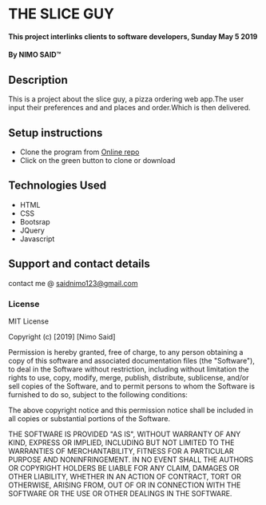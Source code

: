 # THE SLICE GUY
#### This project interlinks clients to software developers, Sunday May 5 2019
#### By **NIMO SAID**&trade;

## Description
This is a project about the slice guy, a pizza ordering web app.The user input their preferences and and places and order.Which is then delivered.

## Setup instructions
* Clone the program from [Online repo](https://github.com/nimosaid/pizza-order)
* Click on the green button to clone or download


## Technologies Used
* HTML
* CSS
* Bootsrap
* JQuery
* Javascript

## Support and contact details
contact me @ saidnimo123@gmail.com
### License
MIT License

Copyright (c) [2019] [Nimo Said]

Permission is hereby granted, free of charge, to any person obtaining a copy
of this software and associated documentation files (the "Software"), to deal
in the Software without restriction, including without limitation the rights
to use, copy, modify, merge, publish, distribute, sublicense, and/or sell
copies of the Software, and to permit persons to whom the Software is
furnished to do so, subject to the following conditions:

The above copyright notice and this permission notice shall be included in all
copies or substantial portions of the Software.

THE SOFTWARE IS PROVIDED "AS IS", WITHOUT WARRANTY OF ANY KIND, EXPRESS OR
IMPLIED, INCLUDING BUT NOT LIMITED TO THE WARRANTIES OF MERCHANTABILITY,
FITNESS FOR A PARTICULAR PURPOSE AND NONINFRINGEMENT. IN NO EVENT SHALL THE
AUTHORS OR COPYRIGHT HOLDERS BE LIABLE FOR ANY CLAIM, DAMAGES OR OTHER
LIABILITY, WHETHER IN AN ACTION OF CONTRACT, TORT OR OTHERWISE, ARISING FROM,
OUT OF OR IN CONNECTION WITH THE SOFTWARE OR THE USE OR OTHER DEALINGS IN THE
SOFTWARE.
